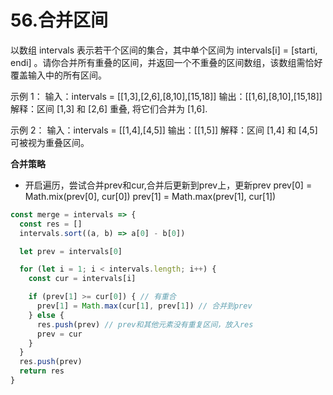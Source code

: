 # 56.合并区间
以数组 intervals 表示若干个区间的集合，其中单个区间为 intervals[i] = [starti, endi] 。请你合并所有重叠的区间，并返回一个不重叠的区间数组，该数组需恰好覆盖输入中的所有区间。

示例 1：
输入：intervals = [[1,3],[2,6],[8,10],[15,18]]
输出：[[1,6],[8,10],[15,18]]
解释：区间 [1,3] 和 [2,6] 重叠, 将它们合并为 [1,6].

示例 2：
输入：intervals = [[1,4],[4,5]]
输出：[[1,5]]
解释：区间 [1,4] 和 [4,5] 可被视为重叠区间。

**合并策略**
- 开启遍历，尝试合并prev和cur,合并后更新到prev上，更新prev
prev[0] = Math.mix(prev[0], cur[0])
prev[1] = Math.max(prev[1], cur[1])

```js
const merge = intervals => {
  const res = []
  intervals.sort((a, b) => a[0] - b[0])

  let prev = intervals[0]

  for (let i = 1; i < intervals.length; i++) {
    const cur = intervals[i]

    if (prev[1] >= cur[0]) { // 有重合
      prev[1] = Math.max(cur[1], prev[1]) // 合并到prev
    } else {
      res.push(prev) // prev和其他元素没有重复区间，放入res
      prev = cur
    }
  }
  res.push(prev)
  return res
}
```

